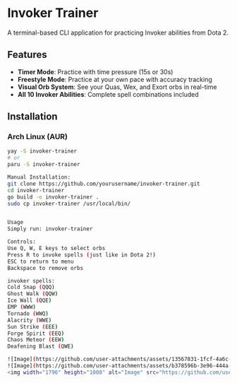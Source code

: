 # Invoker Trainer

A terminal-based CLI application for practicing Invoker abilities from Dota 2.

## Features

- **Timer Mode**: Practice with time pressure (15s or 30s)
- **Freestyle Mode**: Practice at your own pace with accuracy tracking
- **Visual Orb System**: See your Quas, Wex, and Exort orbs in real-time
- **All 10 Invoker Abilities**: Complete spell combinations included

## Installation

### Arch Linux (AUR)
```bash
yay -S invoker-trainer
# or
paru -S invoker-trainer

Manual Installation:
git clone https://github.com/yourusername/invoker-trainer.git
cd invoker-trainer
go build -o invoker-trainer .
sudo cp invoker-trainer /usr/local/bin/


Usage
Simply run: invoker-trainer

Controls:
Use Q, W, E keys to select orbs
Press R to invoke spells (just like in Dota 2!)
ESC to return to menu
Backspace to remove orbs

invoker spells:
Cold Snap (QQQ)
Ghost Walk (QQW)
Ice Wall (QQE)
EMP (WWW)
Tornado (WWQ)
Alacrity (WWE)
Sun Strike (EEE)
Forge Spirit (EEQ)
Chaos Meteor (EEW)
Deafening Blast (QWE)

![Image](https://github.com/user-attachments/assets/13567831-1fcf-4a6c-9ad8-c65b8ef28c79)
![Image](https://github.com/user-attachments/assets/b378596b-3e96-444a-93b8-18b98edab425)
<img width="1796" height="1008" alt="Image" src="https://github.com/user-attachments/assets/37a3805e-6b32-4b97-8232-e3f93d08feb5" />
